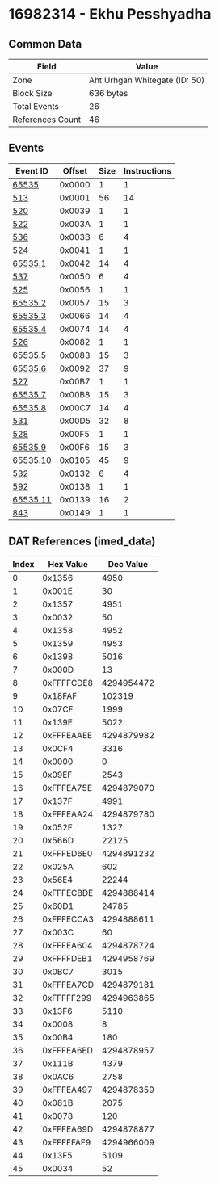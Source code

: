 # 16982314 - Ekhu Pesshyadha

## Common Data

| Field            | Value                         |
|------------------|-------------------------------|
| Zone             | Aht Urhgan Whitegate (ID: 50) |
| Block Size       | 636 bytes                     |
| Total Events     | 26                            |
| References Count | 46                            |

## Events

| Event ID                  | Offset   |   Size |   Instructions |
|---------------------------|----------|--------|----------------|
| [65535](./65535.md)       | 0x0000   |      1 |              1 |
| [513](./513.md)           | 0x0001   |     56 |             14 |
| [520](./520.md)           | 0x0039   |      1 |              1 |
| [522](./522.md)           | 0x003A   |      1 |              1 |
| [536](./536.md)           | 0x003B   |      6 |              4 |
| [524](./524.md)           | 0x0041   |      1 |              1 |
| [65535.1](./65535.1.md)   | 0x0042   |     14 |              4 |
| [537](./537.md)           | 0x0050   |      6 |              4 |
| [525](./525.md)           | 0x0056   |      1 |              1 |
| [65535.2](./65535.2.md)   | 0x0057   |     15 |              3 |
| [65535.3](./65535.3.md)   | 0x0066   |     14 |              4 |
| [65535.4](./65535.4.md)   | 0x0074   |     14 |              4 |
| [526](./526.md)           | 0x0082   |      1 |              1 |
| [65535.5](./65535.5.md)   | 0x0083   |     15 |              3 |
| [65535.6](./65535.6.md)   | 0x0092   |     37 |              9 |
| [527](./527.md)           | 0x00B7   |      1 |              1 |
| [65535.7](./65535.7.md)   | 0x00B8   |     15 |              3 |
| [65535.8](./65535.8.md)   | 0x00C7   |     14 |              4 |
| [531](./531.md)           | 0x00D5   |     32 |              8 |
| [528](./528.md)           | 0x00F5   |      1 |              1 |
| [65535.9](./65535.9.md)   | 0x00F6   |     15 |              3 |
| [65535.10](./65535.10.md) | 0x0105   |     45 |              9 |
| [532](./532.md)           | 0x0132   |      6 |              4 |
| [592](./592.md)           | 0x0138   |      1 |              1 |
| [65535.11](./65535.11.md) | 0x0139   |     16 |              2 |
| [843](./843.md)           | 0x0149   |      1 |              1 |

## DAT References (imed_data)

|   Index | Hex Value   |   Dec Value |
|---------|-------------|-------------|
|       0 | 0x1356      |        4950 |
|       1 | 0x001E      |          30 |
|       2 | 0x1357      |        4951 |
|       3 | 0x0032      |          50 |
|       4 | 0x1358      |        4952 |
|       5 | 0x1359      |        4953 |
|       6 | 0x1398      |        5016 |
|       7 | 0x000D      |          13 |
|       8 | 0xFFFFCDE8  |  4294954472 |
|       9 | 0x18FAF     |      102319 |
|      10 | 0x07CF      |        1999 |
|      11 | 0x139E      |        5022 |
|      12 | 0xFFFEAAEE  |  4294879982 |
|      13 | 0x0CF4      |        3316 |
|      14 | 0x0000      |           0 |
|      15 | 0x09EF      |        2543 |
|      16 | 0xFFFEA75E  |  4294879070 |
|      17 | 0x137F      |        4991 |
|      18 | 0xFFFEAA24  |  4294879780 |
|      19 | 0x052F      |        1327 |
|      20 | 0x566D      |       22125 |
|      21 | 0xFFFED6E0  |  4294891232 |
|      22 | 0x025A      |         602 |
|      23 | 0x56E4      |       22244 |
|      24 | 0xFFFECBDE  |  4294888414 |
|      25 | 0x60D1      |       24785 |
|      26 | 0xFFFECCA3  |  4294888611 |
|      27 | 0x003C      |          60 |
|      28 | 0xFFFEA604  |  4294878724 |
|      29 | 0xFFFFDEB1  |  4294958769 |
|      30 | 0x0BC7      |        3015 |
|      31 | 0xFFFEA7CD  |  4294879181 |
|      32 | 0xFFFFF299  |  4294963865 |
|      33 | 0x13F6      |        5110 |
|      34 | 0x0008      |           8 |
|      35 | 0x00B4      |         180 |
|      36 | 0xFFFEA6ED  |  4294878957 |
|      37 | 0x111B      |        4379 |
|      38 | 0x0AC6      |        2758 |
|      39 | 0xFFFEA497  |  4294878359 |
|      40 | 0x081B      |        2075 |
|      41 | 0x0078      |         120 |
|      42 | 0xFFFEA69D  |  4294878877 |
|      43 | 0xFFFFFAF9  |  4294966009 |
|      44 | 0x13F5      |        5109 |
|      45 | 0x0034      |          52 |
